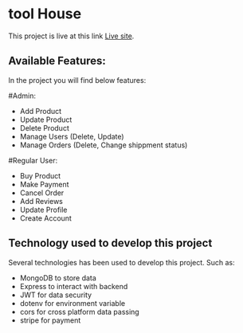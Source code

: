 # tool House

This project is live at this link [Live site](https://tool-house-3896b.web.app/dashboard ).

## Available Features:

In the project you will find below features:

#Admin:
* Add Product
* Update Product
* Delete Product
* Manage Users (Delete, Update)
* Manage Orders (Delete, Change shippment status)

#Regular User:
* Buy Product
* Make Payment
* Cancel Order
* Add Reviews
* Update Profile
* Create Account

## Technology used to develop this project

Several technologies has been used to develop this project. Such as:

* MongoDB to store data
* Express to interact with backend
* JWT for data security
* dotenv for environment variable
* cors for cross platform data passing
* stripe for payment